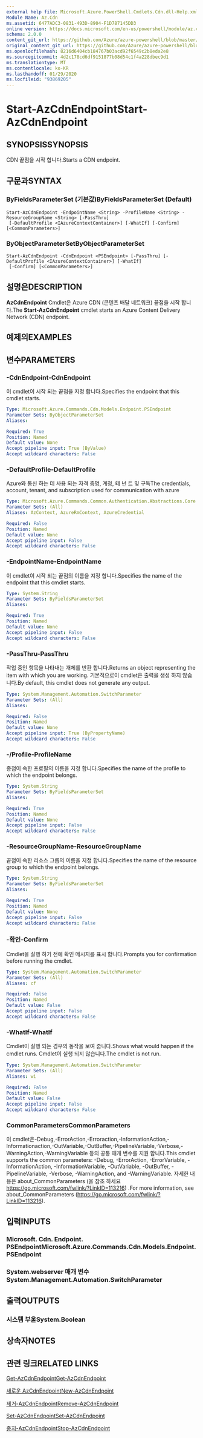```yaml
---
external help file: Microsoft.Azure.PowerShell.Cmdlets.Cdn.dll-Help.xml
Module Name: Az.Cdn
ms.assetid: 6477ADC3-0831-493D-8904-F1D787145DD3
online version: https://docs.microsoft.com/en-us/powershell/module/az.cdn/start-azcdnendpoint
schema: 2.0.0
content_git_url: https://github.com/Azure/azure-powershell/blob/master/src/Cdn/Cdn/help/Start-AzCdnEndpoint.md
original_content_git_url: https://github.com/Azure/azure-powershell/blob/master/src/Cdn/Cdn/help/Start-AzCdnEndpoint.md
ms.openlocfilehash: 8216d6404cb184767b03acd92f6549c2b8eda2e8
ms.sourcegitcommit: 4d2c178cd6df9151877b08d54c1f4a228dbec9d1
ms.translationtype: MT
ms.contentlocale: ko-KR
ms.lasthandoff: 01/29/2020
ms.locfileid: "93869205"
---
```

# <span data-ttu-id="d946b-101">Start-AzCdnEndpoint</span><span class="sxs-lookup"><span data-stu-id="d946b-101">Start-AzCdnEndpoint</span></span>

## <span data-ttu-id="d946b-102">SYNOPSIS</span><span class="sxs-lookup"><span data-stu-id="d946b-102">SYNOPSIS</span></span>
<span data-ttu-id="d946b-103">CDN 끝점을 시작 합니다.</span><span class="sxs-lookup"><span data-stu-id="d946b-103">Starts a CDN endpoint.</span></span>

## <span data-ttu-id="d946b-104">구문과</span><span class="sxs-lookup"><span data-stu-id="d946b-104">SYNTAX</span></span>

### <span data-ttu-id="d946b-105">ByFieldsParameterSet (기본값)</span><span class="sxs-lookup"><span data-stu-id="d946b-105">ByFieldsParameterSet (Default)</span></span>
```
Start-AzCdnEndpoint -EndpointName <String> -ProfileName <String> -ResourceGroupName <String> [-PassThru]
 [-DefaultProfile <IAzureContextContainer>] [-WhatIf] [-Confirm] [<CommonParameters>]
```

### <span data-ttu-id="d946b-106">ByObjectParameterSet</span><span class="sxs-lookup"><span data-stu-id="d946b-106">ByObjectParameterSet</span></span>
```
Start-AzCdnEndpoint -CdnEndpoint <PSEndpoint> [-PassThru] [-DefaultProfile <IAzureContextContainer>] [-WhatIf]
 [-Confirm] [<CommonParameters>]
```

## <span data-ttu-id="d946b-107">설명은</span><span class="sxs-lookup"><span data-stu-id="d946b-107">DESCRIPTION</span></span>
<span data-ttu-id="d946b-108">**AzCdnEndpoint** Cmdlet은 Azure CDN (콘텐츠 배달 네트워크) 끝점을 시작 합니다.</span><span class="sxs-lookup"><span data-stu-id="d946b-108">The **Start-AzCdnEndpoint** cmdlet starts an Azure Content Delivery Network (CDN) endpoint.</span></span>

## <span data-ttu-id="d946b-109">예제의</span><span class="sxs-lookup"><span data-stu-id="d946b-109">EXAMPLES</span></span>

## <span data-ttu-id="d946b-110">변수</span><span class="sxs-lookup"><span data-stu-id="d946b-110">PARAMETERS</span></span>

### <span data-ttu-id="d946b-111">-CdnEndpoint</span><span class="sxs-lookup"><span data-stu-id="d946b-111">-CdnEndpoint</span></span>
<span data-ttu-id="d946b-112">이 cmdlet이 시작 되는 끝점을 지정 합니다.</span><span class="sxs-lookup"><span data-stu-id="d946b-112">Specifies the endpoint that this cmdlet starts.</span></span>

```yaml
Type: Microsoft.Azure.Commands.Cdn.Models.Endpoint.PSEndpoint
Parameter Sets: ByObjectParameterSet
Aliases:

Required: True
Position: Named
Default value: None
Accept pipeline input: True (ByValue)
Accept wildcard characters: False
```

### <span data-ttu-id="d946b-113">-DefaultProfile</span><span class="sxs-lookup"><span data-stu-id="d946b-113">-DefaultProfile</span></span>
<span data-ttu-id="d946b-114">Azure와 통신 하는 데 사용 되는 자격 증명, 계정, 테 넌 트 및 구독</span><span class="sxs-lookup"><span data-stu-id="d946b-114">The credentials, account, tenant, and subscription used for communication with azure</span></span>

```yaml
Type: Microsoft.Azure.Commands.Common.Authentication.Abstractions.Core.IAzureContextContainer
Parameter Sets: (All)
Aliases: AzContext, AzureRmContext, AzureCredential

Required: False
Position: Named
Default value: None
Accept pipeline input: False
Accept wildcard characters: False
```

### <span data-ttu-id="d946b-115">-EndpointName</span><span class="sxs-lookup"><span data-stu-id="d946b-115">-EndpointName</span></span>
<span data-ttu-id="d946b-116">이 cmdlet이 시작 되는 끝점의 이름을 지정 합니다.</span><span class="sxs-lookup"><span data-stu-id="d946b-116">Specifies the name of the endpoint that this cmdlet starts.</span></span>

```yaml
Type: System.String
Parameter Sets: ByFieldsParameterSet
Aliases:

Required: True
Position: Named
Default value: None
Accept pipeline input: False
Accept wildcard characters: False
```

### <span data-ttu-id="d946b-117">-PassThru</span><span class="sxs-lookup"><span data-stu-id="d946b-117">-PassThru</span></span>
<span data-ttu-id="d946b-118">작업 중인 항목을 나타내는 개체를 반환 합니다.</span><span class="sxs-lookup"><span data-stu-id="d946b-118">Returns an object representing the item with which you are working.</span></span>
<span data-ttu-id="d946b-119">기본적으로이 cmdlet은 출력을 생성 하지 않습니다.</span><span class="sxs-lookup"><span data-stu-id="d946b-119">By default, this cmdlet does not generate any output.</span></span>

```yaml
Type: System.Management.Automation.SwitchParameter
Parameter Sets: (All)
Aliases:

Required: False
Position: Named
Default value: None
Accept pipeline input: True (ByPropertyName)
Accept wildcard characters: False
```

### <span data-ttu-id="d946b-120">-/Profile</span><span class="sxs-lookup"><span data-stu-id="d946b-120">-ProfileName</span></span>
<span data-ttu-id="d946b-121">종점이 속한 프로필의 이름을 지정 합니다.</span><span class="sxs-lookup"><span data-stu-id="d946b-121">Specifies the name of the profile to which the endpoint belongs.</span></span>

```yaml
Type: System.String
Parameter Sets: ByFieldsParameterSet
Aliases:

Required: True
Position: Named
Default value: None
Accept pipeline input: False
Accept wildcard characters: False
```

### <span data-ttu-id="d946b-122">-ResourceGroupName</span><span class="sxs-lookup"><span data-stu-id="d946b-122">-ResourceGroupName</span></span>
<span data-ttu-id="d946b-123">끝점이 속한 리소스 그룹의 이름을 지정 합니다.</span><span class="sxs-lookup"><span data-stu-id="d946b-123">Specifies the name of the resource group to which the endpoint belongs.</span></span>

```yaml
Type: System.String
Parameter Sets: ByFieldsParameterSet
Aliases:

Required: True
Position: Named
Default value: None
Accept pipeline input: False
Accept wildcard characters: False
```

### <span data-ttu-id="d946b-124">-확인</span><span class="sxs-lookup"><span data-stu-id="d946b-124">-Confirm</span></span>
<span data-ttu-id="d946b-125">Cmdlet을 실행 하기 전에 확인 메시지를 표시 합니다.</span><span class="sxs-lookup"><span data-stu-id="d946b-125">Prompts you for confirmation before running the cmdlet.</span></span>

```yaml
Type: System.Management.Automation.SwitchParameter
Parameter Sets: (All)
Aliases: cf

Required: False
Position: Named
Default value: False
Accept pipeline input: False
Accept wildcard characters: False
```

### <span data-ttu-id="d946b-126">-WhatIf</span><span class="sxs-lookup"><span data-stu-id="d946b-126">-WhatIf</span></span>
<span data-ttu-id="d946b-127">Cmdlet이 실행 되는 경우의 동작을 보여 줍니다.</span><span class="sxs-lookup"><span data-stu-id="d946b-127">Shows what would happen if the cmdlet runs.</span></span>
<span data-ttu-id="d946b-128">Cmdlet이 실행 되지 않습니다.</span><span class="sxs-lookup"><span data-stu-id="d946b-128">The cmdlet is not run.</span></span>

```yaml
Type: System.Management.Automation.SwitchParameter
Parameter Sets: (All)
Aliases: wi

Required: False
Position: Named
Default value: False
Accept pipeline input: False
Accept wildcard characters: False
```

### <span data-ttu-id="d946b-129">CommonParameters</span><span class="sxs-lookup"><span data-stu-id="d946b-129">CommonParameters</span></span>
<span data-ttu-id="d946b-130">이 cmdlet은-Debug,-ErrorAction,-Erroraction,-InformationAction,-Informationaction,-OutVariable,-OutBuffer,-PipelineVariable,-Verbose,-WarningAction,-WarningVariable 등의 공통 매개 변수를 지원 합니다.</span><span class="sxs-lookup"><span data-stu-id="d946b-130">This cmdlet supports the common parameters: -Debug, -ErrorAction, -ErrorVariable, -InformationAction, -InformationVariable, -OutVariable, -OutBuffer, -PipelineVariable, -Verbose, -WarningAction, and -WarningVariable.</span></span> <span data-ttu-id="d946b-131">자세한 내용은 about_CommonParameters (을 참조 하세요 https://go.microsoft.com/fwlink/?LinkID=113216) .</span><span class="sxs-lookup"><span data-stu-id="d946b-131">For more information, see about_CommonParameters (https://go.microsoft.com/fwlink/?LinkID=113216).</span></span>

## <span data-ttu-id="d946b-132">입력</span><span class="sxs-lookup"><span data-stu-id="d946b-132">INPUTS</span></span>

### <span data-ttu-id="d946b-133">Microsoft. Cdn. Endpoint. PSEndpoint</span><span class="sxs-lookup"><span data-stu-id="d946b-133">Microsoft.Azure.Commands.Cdn.Models.Endpoint.PSEndpoint</span></span>

### <span data-ttu-id="d946b-134">System.webserver 매개 변수</span><span class="sxs-lookup"><span data-stu-id="d946b-134">System.Management.Automation.SwitchParameter</span></span>

## <span data-ttu-id="d946b-135">출력</span><span class="sxs-lookup"><span data-stu-id="d946b-135">OUTPUTS</span></span>

### <span data-ttu-id="d946b-136">시스템 부울</span><span class="sxs-lookup"><span data-stu-id="d946b-136">System.Boolean</span></span>

## <span data-ttu-id="d946b-137">상속자</span><span class="sxs-lookup"><span data-stu-id="d946b-137">NOTES</span></span>

## <span data-ttu-id="d946b-138">관련 링크</span><span class="sxs-lookup"><span data-stu-id="d946b-138">RELATED LINKS</span></span>

[<span data-ttu-id="d946b-139">Get-AzCdnEndpoint</span><span class="sxs-lookup"><span data-stu-id="d946b-139">Get-AzCdnEndpoint</span></span>](./Get-AzCdnEndpoint.md)

[<span data-ttu-id="d946b-140">새로운 AzCdnEndpoint</span><span class="sxs-lookup"><span data-stu-id="d946b-140">New-AzCdnEndpoint</span></span>](./New-AzCdnEndpoint.md)

[<span data-ttu-id="d946b-141">제거-AzCdnEndpoint</span><span class="sxs-lookup"><span data-stu-id="d946b-141">Remove-AzCdnEndpoint</span></span>](./Remove-AzCdnEndpoint.md)

[<span data-ttu-id="d946b-142">Set-AzCdnEndpoint</span><span class="sxs-lookup"><span data-stu-id="d946b-142">Set-AzCdnEndpoint</span></span>](./Set-AzCdnEndpoint.md)

[<span data-ttu-id="d946b-143">중지-AzCdnEndpoint</span><span class="sxs-lookup"><span data-stu-id="d946b-143">Stop-AzCdnEndpoint</span></span>](./Stop-AzCdnEndpoint.md)


